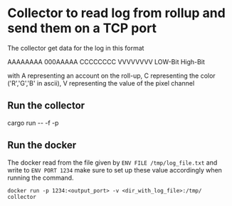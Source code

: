 # Collector to read log from rollup and send them on a TCP port

The collector get data for the log in this format

AAAAAAAA 000AAAAA CCCCCCCC VVVVVVVV
LOW-Bit  High-Bit

with A representing an account on the roll-up,
C representing the color ('R','G','B' in ascii),
V representing the value of the pixel channel

## Run the collector
cargo run -- -f <logfile> -p <port>


## Run the docker

The docker read from the file given by `ENV FILE /tmp/log_file.txt` and write to `ENV PORT 1234`
make sure to set up these value accordingly when running the command.

`docker run -p 1234:<output_port> -v <dir_with_log_file>:/tmp/  collector`
